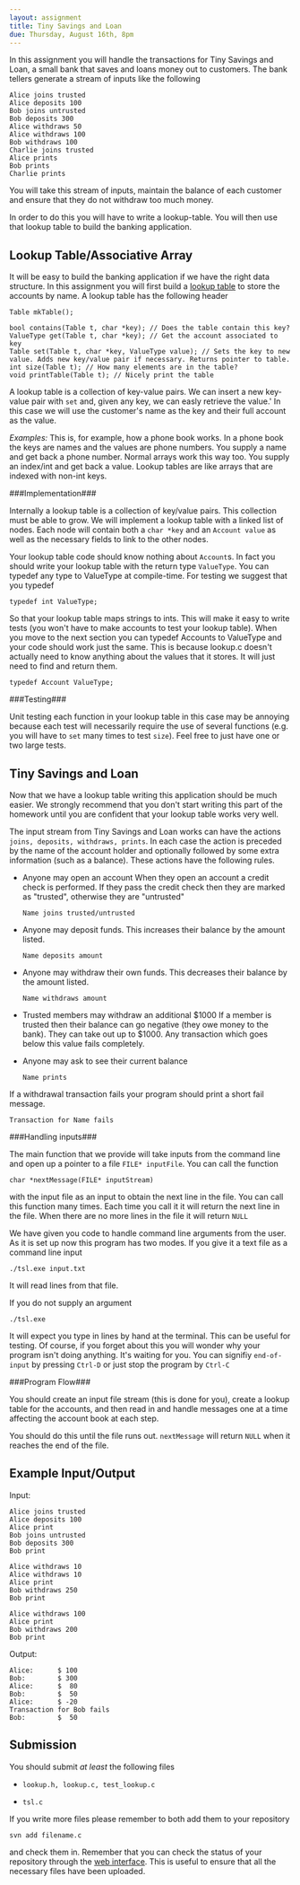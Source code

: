 ```yaml
---
layout: assignment 
title: Tiny Savings and Loan 
due: Thursday, August 16th, 8pm 
---
```


In this assignment you will handle the transactions for Tiny Savings and Loan,
a small bank that saves and loans money out to customers. The bank tellers
generate a stream of inputs like the following 

    Alice joins trusted
    Alice deposits 100
    Bob joins untrusted
    Bob deposits 300
    Alice withdraws 50
    Alice withdraws 100
    Bob withdraws 100
    Charlie joins trusted
    Alice prints
    Bob prints
    Charlie prints

You will take this stream of inputs, maintain the balance of each customer and 
ensure that they do not withdraw too much money. 

In order to do this you will have to write a lookup-table. You will then use
that lookup table to build the banking application.

Lookup Table/Associative Array
------------------------------

It will be easy to build the banking application if we have the right data
structure. In this assignment you will first build a 
[lookup table](http://en.wikipedia.org/wiki/Associative_array) 
to store the accounts by name. A lookup table has the following header

    Table mkTable();

    bool contains(Table t, char *key); // Does the table contain this key?
    ValueType get(Table t, char *key); // Get the account associated to key
    Table set(Table t, char *key, ValueType value); // Sets the key to new value. Adds new key/value pair if necessary. Returns pointer to table.
    int size(Table t); // How many elements are in the table?
    void printTable(Table t); // Nicely print the table

A lookup table is a collection of key-value pairs. We can insert a new
key-value pair with `set` and, given any key, we can easly retrieve the value.'
In this case we will use the customer's name as the key and their full account
as the value. 

*Examples:* This is, for example, how a phone book works. In a phone book the
keys are names and the values are phone numbers. You supply a name and get back
a phone number. Normal arrays work this way too. You supply an index/int and
get back a value. Lookup tables are like arrays that are indexed with non-int
keys. 

###Implementation###

Internally a lookup table is a collection of key/value pairs. This collection
must be able to grow. 
We will implement a lookup table with a linked list of nodes. Each node will
contain both a `char *key` and an `Account value` as well as the necessary
fields to link to the other nodes. 

Your lookup table code should know nothing about `Account`s. In fact
you should write your lookup table with the return type `ValueType`. 
You can typedef any type to ValueType at compile-time. For testing we suggest that you typedef 

    typedef int ValueType;

So that your lookup table maps strings to ints. This will make it easy to
write tests (you won't have to make accounts to test your lookup table). 
When you move to the next
section you can typedef Accounts to ValueType and your code should work just
the same. This is because lookup.c doesn't actually need to know anything about
the values that it stores. It will just need to find and return them.

    typedef Account ValueType;

###Testing###

Unit testing each function in your lookup table in this case may be annoying 
because each test will necessarily require the use of several functions 
(e.g. you will have to `set` many times to test `size`). 
Feel free to just have one or two large tests.

Tiny Savings and Loan
---------------------

Now that we have a lookup table writing this application should be much easier. We strongly recommend that you don't start writing this part of the homework until you are confident that your lookup table works very well.

The input stream from Tiny Savings and Loan works can have the actions  
`joins, deposits, withdraws, prints`. In each case the action is preceded by
the name of the account holder and optionally followed by some extra
information (such as a balance). These actions have the following rules.

* Anyone may open an account
When they open an account a credit check is performed. If they pass the credit
check then they are marked as "trusted", otherwise they are "untrusted"

    `Name joins trusted/untrusted`

* Anyone may deposit funds. 
This increases their balance by the amount listed.

    `Name deposits amount`

* Anyone may withdraw their own funds. 
This decreases their balance by the amount listed.

    `Name withdraws amount`

* Trusted members may withdraw an additional $1000
If a member is trusted then their balance can go negative (they owe money to
the bank). They can take out up to $1000. Any transaction which goes below this
value fails completely. 

* Anyone may ask to see their current balance

    `Name prints`

If a withdrawal transaction fails your program should print a short fail
message. 

    Transaction for Name fails

###Handling inputs###

The main function that we provide will take inputs from the command line and
open up a pointer to a file `FILE* inputFile`. You can call the function

    char *nextMessage(FILE* inputStream)

with the input file as an input to obtain the next line in the file. You can
call this function many times. Each time you call it it will return the next
line in the file. When there are no more lines in the file it will return
`NULL`

We have given you code to handle command line arguments from the user. As it is
set up now this program has two modes. If you give it a text file as a command
line input

    ./tsl.exe input.txt

It will read lines from that file. 

If you do not supply an argument

    ./tsl.exe

It will expect you type in lines by hand at the terminal. This can be useful
for testing. Of course, if you forget about this you will wonder why your
    program isn't doing anything. It's waiting for you. You can signifiy
    `end-of-input` by pressing `Ctrl-D` or just stop the program by `Ctrl-C`

###Program Flow###

You should create an input file stream (this is done for you), create a lookup
table for the accounts, and then read in and handle messages one at a time
affecting the account book at each step.

You should do this until the file runs out. `nextMessage` will return `NULL` 
when it reaches the end of the file. 

Example Input/Output
--------------------

Input:

    Alice joins trusted
    Alice deposits 100
    Alice print
    Bob joins untrusted
    Bob deposits 300
    Bob print

    Alice withdraws 10
    Alice withdraws 10
    Alice print
    Bob withdraws 250
    Bob print

    Alice withdraws 100
    Alice print
    Bob withdraws 200
    Bob print

Output:

    Alice:      $ 100
    Bob:        $ 300
    Alice:      $  80
    Bob:        $  50
    Alice:      $ -20
    Transaction for Bob fails
    Bob:        $  50

Submission
----------

You should submit *at least* the following files

* `lookup.h, lookup.c, test_lookup.c`

* `tsl.c`

If you write more files please remember to both add them to your repository

    svn add filename.c

and check them in. Remember that you can check the status of your repository
through the [web interface](https://phoenixforge.cs.uchicago.edu/). This is
useful to ensure that all the necessary files have been uploaded. 
